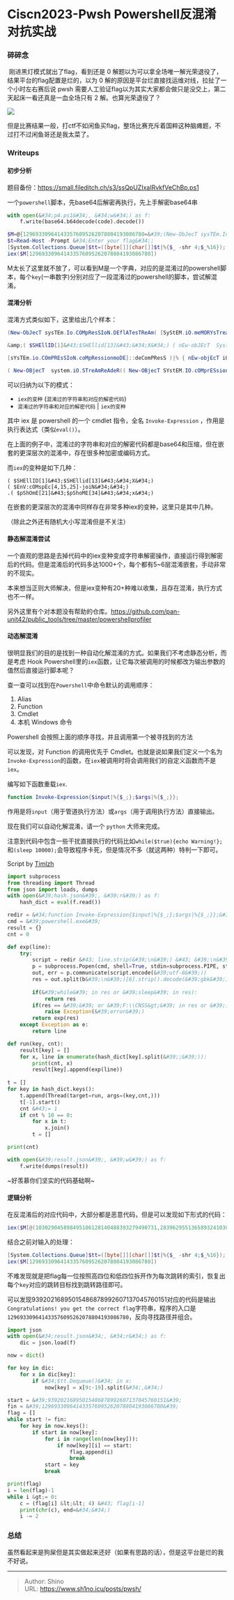 # Ciscn2023-Pwsh Powershell反混淆对抗实战


###  碎碎念

​		刚进黑灯模式就出了flag，看到还是 0 解题以为可以拿全场唯一解光荣退役了，结果平台的flag配置是烂的，以为 0 解的原因是平台烂直接找运维对线，拉扯了一个小时左右赛后说 pwsh 需要人工验证flag以为其实大家都会做只是没交上，第二天起床一看还真是一血全场只有 2 解。也算光荣退役了？

![](https://small.fileditch.ch/s3/ANqyDJIGowcAvMtJnIon.png)

但是比赛结果一般，打ctf不如闲鱼买flag，整场比赛充斥着国粹这种脑瘫题，不过打不过闲鱼哥还是我太菜了。

### Writeups

#### 初步分析

题目备份：https://small.fileditch.ch/s3/ssQpUZIxaIRvkfVeChBp.ps1

一个`powershell`脚本，先base64后解密再执行，先上手解密base64串

```python
with open(&#34;p4.ps1&#34;, &#34;w&#34;) as f:
	f.write(base64.b64decode(code).decode())
```

```powershell
$M=@{129693309641433576095262078804193086780=&#39;(New-ObJecT sysTEm.Io.COMpResSIoN.DEflATesTReAm( [SyStEM.iO.meMORYsTreaM] [sYSTEm.CoNVErT]::FRoMbASe64StrIng( &#34;1VhNaxxHED3Xv&#43;iDYXZBWuwEArHJwQYTy8gS2CKHiCUHIX/koDiKyMXWf89G8s7Ux6ue7hpN7zqBZKa7qvrVq1fVs&#43;rSt3/o7j/0/wNtH&#43;5eaLt7/ySWktmmbThuTP06bfe1pY0grNUi9fY6tPHOBLYnkec17FuLnpHEY2RyVgsqS5T0kLM&#43;yiyA4CTXSa3yOoO4EoWLS&#43;U6mjtxF2K75DKYVx5LkgBWtpCjUBYE&#43;GdMvFpoCXFswiShhd3ABXQR9mqKxxdje1RGgPmqqWXTICCR7fTEbe1HV7FJv&#43;2yAUYpYq2Pjj....&#39;
$t=Read-Host -Prompt &#34;Enter your flag&#34;;
[System.Collections.Queue]$tt=([byte[]][char[]]$t|%{$_ -shr 4;$_%16});
iex($M[129693309641433576095262078804193086780])
```

M太长了这里就不放了，可以看到M是一个字典，对应的是混淆过的powershell脚本，每个`key`(一串数字)分别对应了一段混淆过的powershell的脚本，尝试解混淆。

#### 混淆分析

混淆方式类似如下，这里给出几个样本：

```powershell
(New-ObJecT sysTEm.Io.COMpResSIoN.DEflATesTReAm( [SyStEM.iO.meMORYsTreaM] [sYSTEm.CoNVErT]::FRoMbASe64StrIng( &#34;.....&#34; ) ,[SYSTeM.io.COMpRESSIoN.COmPressiOnmODe]::dECoMprEss ) | FoREaCH-objEct{New-ObJecT  sySTem.Io.StReamreAder( $_ , [TexT.enCOdING]::ascII) }|FOrEacH-obJECt{$_.REAdtoend( )} )|. ( $sHElLId[1]&#43;$Shellid[13]&#43;&#34;X&#34;); 

&amp;( $SHEllID[1]&#43;$SHEllid[13]&#43;&#34;X&#34;) ( nEw-obJEcT  System.io.STREAMrEADeR((nEw-obJEcT  IO.cOMPreSsiOn.deFLaTeSTreAm([system.io.MeMoRYStReam][sYsTem.COnVERt]::fROMBAsE64sTRiNG(&#34; ...&#34;) ,

[sYsTEm.io.COmPREsSIoN.coMpRessionmoDE]::deComPResS )|% { nEw-objEcT iO.StREamREAdEr( $_ ,[TExt.EncOdING]::asCii )}|%{ $_.ReadtoeND( ) })|&amp; ( $EnV:cOMspEc[4,15,25]-joiN&#34;&#34;); 

( New-OBjecT  system.iO.STreAmReAdeR(( New-OBjecT SYstEM.IO.cOMprESsion.DeFlATeStrEAm( [io.meMOrySTReAm][cONVert]::FrOmBASE64sTrInG( &#34;...&#34;),[SysTEm.IO.coMPreSsIon.coMpreSsIonMODE]::decOmPress )),[sYsTeM.TEXT.ENcOdiNg]::aSciI) ).REAdtoeND()| .( $pShOmE[21]&#43;$pShoME[34]&#43;&#34;x&#34;);
```

可以归纳为以下的模式：

- `iex的变种` (`混淆过的字符串和对应的解密代码`)
- `混淆过的字符串和对应的解密代码` | `iex的变种`

其中 iex 是 powershell 的一个 cmdlet 指令，全名 `Invoke-Expression` ，作用是执行表达式（类似`eval()`）。

在上面的例子中，混淆过的字符串和对应的解密代码都是base64和压缩，但在嵌套的更深层次的混淆中，存在很多种加密或编码方式。

而`iex`的变种是如下几种：

```
( $SHEllID[1]&#43;$SHEllid[13]&#43;&#34;X&#34;)
( $EnV:cOMspEc[4,15,25]-joiN&#34;&#34;)
.( $pShOmE[21]&#43;$pShoME[34]&#43;&#34;x&#34;)
```

在嵌套的更深层次的混淆中同样存在非常多种iex的变种，这里只是其中几种。

（除此之外还有随机大小写混淆但是不关注）

#### 静态解混淆尝试

一个直观的思路是去掉代码中的iex变种变成字符串解密操作，直接运行得到解密后的代码。但是混淆后的代码多达1000&#43;个，每个都有5~6层混淆嵌套，手动非常的不现实。

本来想当正则大师解决，但是iex变种有20&#43;种难以收集，且存在混淆，执行方式也不一样。

另外这里有个对本题没有帮助的仓库。https://github.com/pan-unit42/public_tools/tree/master/powershellprofiler

#### 动态解混淆

​		很明显我们的目的是找到一种自动化解混淆的方式。如果我们不考虑静态分析，而是考虑 Hook Powershell里的`iex`函数，让它每次被调用的时候都改为输出参数的值然后直接运行脚本呢？

查一查可以找到在`Powershell`中命令默认的调用顺序：

1. Alias
2. Function
3. Cmdlet
4. 本机 Windows 命令

Powershell 会按照上面的顺序寻找，并且调用第一个被寻找到的方法

可以发现，对 Function 的调用优先于 Cmdlet。也就是说如果我们定义一个名为`Invoke-Expression`的函数，在`iex`被调用时将会调用我们的自定义函数而不是`iex`。

编写如下函数重载`iex`.

```powershell
function Invoke-Expression{$input|%{$_;};$args|%{$_;}};
```

作用是将`input`（用于管道执行方法）或`args`（用于调用执行方法）直接输出。

现在我们可以自动化解混淆，请一个 `python` 大师来完成。

注意到代码中包含一些干扰直接执行的代码比如`while($true){echo Warning!};`和`(sleep 10000);`会导致程序卡死，但是情况不多（就这两种）特判一下即可。

Script by [Timlzh](https://www.cnblogs.com/timlzh/)

```python
import subprocess
from threading import Thread
from json import loads, dumps
with open(&#39;hash.json&#39;, &#39;r&#39;) as f:
    hash_dict = eval(f.read())

redir = &#34;function Invoke-Expression{$input|%{$_;};$args|%{$_;}};&#34;
cmd = &#39;powershell.exe&#39;
result = {}
cnt = 0

def exp(line):
    try:
        script = redir &#43; line.strip(&#39;\n&#39;) &#43; &#39;\n&#39;
        p = subprocess.Popen(cmd, shell=True, stdin=subprocess.PIPE, stdout=subprocess.PIPE)
        out, err = p.communicate(script.encode(&#39;utf-8&#39;))
        res = out.split(b&#39;\n&#39;)[6].strip().decode(&#39;gbk&#39;)
        
        if(&#39;while&#39; in res or &#39;sleep&#39; in res):
            return res
        if(res == &#39;&#39; or &#39;F:\\CNSS&gt;&#39; in res or &#39;无法将&#39; in res or &#39;无效的&#39; in res or &#39;然后&#39; in res or &#39;不能&#39; in res):
            raise Exception(&#39;error&#39;)
        return exp(res)
    except Exception as e:
        return line

def run(key, cnt):
    result[key] = []
    for x, line in enumerate(hash_dict[key].split(&#39;;&#39;)):
        print(cnt, x)
        result[key].append(exp(line))
    
t = []
for key in hash_dict.keys():
    t.append(Thread(target=run, args=(key,cnt,)))
    t[-1].start()
    cnt &#43;= 1
    if cnt % 10 == 0:
        for x in t:
            x.join()
        t = []

print(cnt)

with open(&#39;result.json&#39;, &#39;w&#39;) as f:
    f.write(dumps(result))
```

~好羡慕你们坚实的代码基础啊~

#### 逻辑分析

在反混淆后的对应代码中，大部分都是恶意代码，但是可以发现如下形式的代码：

```powershell
iex($M[@(103029045898495106128140488393279490731,283962955136589324103060025895380071615,100347917729209686340069745617547349730,238405316955808243927606563710399446649,218698919069890324731296928086576483285,13940646367990748425698245588557690704,233558059221060425999304675733838234320,129692624346663502335241542240082220070,35082001525670982399453018046361223701,328520292299326032765832843219896353365,22937617477989053507015679147587112829,83375175731001160297499272972594268643,181113447597478873176042023659491087625,133078815375884196401153883379379993112,222768486184364264889018742183865405471,180102119900859063039430119683397492538)[$tt.Dequeue()]]);
```

结合之前对输入的处理：

```powershell
[System.Collections.Queue]$tt=([byte[]][char[]]$t|%{$_ -shr 4;$_%16});
iex($M[129693309641433576095262078804193086780])
```

不难发现就是把flag每一位按照高四位和低四位拆开作为每次跳转的索引，恢复出每个`key`对应的跳转目标找到跳转路径即可。

可以发现93920216895015486878992607137045760151对应的代码是输出`Congratulations! you get the correct flag`字符串，程序的入口是`129693309641433576095262078804193086780`，反向寻找路径并组合。

```python
import json
with open(&#34;result.json&#34;, &#34;r&#34;) as f:
	dic = json.load(f)

now = dict()

for key in dic:
	for x in dic[key]:
		if &#34;$tt.Dequeue()&#34; in x:
			now[key] = x[9:-19].split(&#34;,&#34;)

start = &#39;93920216895015486878992607137045760151&#39;
fin = &#39;129693309641433576095262078804193086780&#39;
flag = []
while start != fin:
	for key in now.keys():
		if start in now[key]:
			for i in range(len(now[key])):
				if now[key][i] == start:
					flag.append(i)
					break
			start = key
			break

print(flag)
i = len(flag)-1
while i &gt;= 0:
	c = (flag[i] &lt;&lt; 4) &#43; flag[i-1]
	print(chr(c), end=&#34;&#34;)
	i -= 2
```

### 总结

虽然看起来是狗屎但是其实做起来还好（如果有思路的话），但是这平台是烂的我不好说。


---

> Author: Shino  
> URL: https://www.sh1no.icu/posts/pwsh/  

